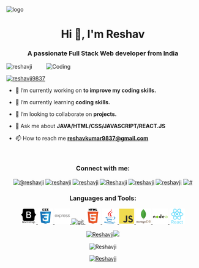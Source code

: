  ![logo](https://miro.medium.com/v2/resize:fit:2000/1*-ntL3Dsvc-dJ5cLGRtSuEw.gif)
<h1 align="center">Hi 👋, I'm Reshav</h1>
<h3 align="center">A passionate Full Stack Web developer from India</h3>
<img align="right" width="400" src="https://cdn.dribbble.com/users/1162077/screenshots/3848914/programmer.gif" alt="Coding">
<p align="left"> <img src="https://komarev.com/ghpvc/?username=Reshavji&label=Profile%20views&color=0e75b6&style=flat" alt="reshavji" /> </p>

<p align="left"> <a href="https://twitter.com/reshavji9837" target="blank"><img src="https://img.shields.io/twitter/follow/reshavji9837?logo=twitter&style=for-the-badge" alt="reshavji9837" /></a> </p>

- 🔭 I’m currently working on **to improve my coding skills.**

- 🌱 I’m currently learning **coding skills.**

- 👯 I’m looking to collaborate on **projects.**

- 💬 Ask me about **JAVA/HTML/CSS/JAVASCRIPT/REACT.JS**

- 📫 How to reach me **reshavkumar9837@gmail.com**
<br />

<h3 align="center">Connect with me:</h3>
<p align="center">
<a href="https://twitter.com/@reshavji9837" target="blank"><img align="center" src="https://raw.githubusercontent.com/rahuldkjain/github-profile-readme-generator/master/src/images/icons/Social/twitter.svg" alt="@reshavji" height="30" width="40" /></a>
<a href="https://linkedin.com/in/reshavji/" target="blank"><img align="center" src="https://raw.githubusercontent.com/rahuldkjain/github-profile-readme-generator/master/src/images/icons/Social/linked-in-alt.svg" alt="reshavji" height="30" width="40" /></a>
<a href="https://fb.com/reshavji2022" target="blank"><img align="center" src="https://raw.githubusercontent.com/rahuldkjain/github-profile-readme-generator/master/src/images/icons/Social/facebook.svg" alt="reshavji" height="30" width="40" /></a>
<a href="https://instagram.com/reshavji" target="blank"><img align="center" src="https://raw.githubusercontent.com/rahuldkjain/github-profile-readme-generator/master/src/images/icons/Social/instagram.svg" alt="Reshavji" height="30" width="40" /></a>
<a href="https://www.hackerrank.com/reshavkumar9837" target="blank"><img align="center" src="https://raw.githubusercontent.com/rahuldkjain/github-profile-readme-generator/master/src/images/icons/Social/hackerrank.svg" alt="reshavji" height="30" width="40" /></a>
<a href="#" target="blank"><img align="center" src="https://raw.githubusercontent.com/rahuldkjain/github-profile-readme-generator/master/src/images/icons/Social/leet-code.svg" alt="reshavji" height="30" width="40" /></a>
<a href="#" target="blank"><img align="center" src="https://raw.githubusercontent.com/rahuldkjain/github-profile-readme-generator/master/src/images/icons/Social/geeks-for-geeks.svg" alt="#" height="30" width="40" /></a>
</p>
<h3 align="center">Languages and Tools:</h3>
<p align="center"><a href="https://getbootstrap.com" target="_blank" rel="noreferrer"> <img src="https://raw.githubusercontent.com/devicons/devicon/master/icons/bootstrap/bootstrap-plain-wordmark.svg" alt="bootstrap" width="40" height="40"/> </a> <a href="https://www.w3schools.com/css/" target="_blank" rel="noreferrer"> <img src="https://raw.githubusercontent.com/devicons/devicon/master/icons/css3/css3-original-wordmark.svg" alt="css3" width="40" height="40"/> </a> <a href="https://expressjs.com" target="_blank" rel="noreferrer"> <img src="https://raw.githubusercontent.com/devicons/devicon/master/icons/express/express-original-wordmark.svg" alt="express" width="40" height="40"/> </a> <a href="https://git-scm.com/" target="_blank" rel="noreferrer"> <img src="https://www.vectorlogo.zone/logos/git-scm/git-scm-icon.svg" alt="git" width="40" height="40"/> </a> <a href="https://www.w3.org/html/" target="_blank" rel="noreferrer"> <img src="https://raw.githubusercontent.com/devicons/devicon/master/icons/html5/html5-original-wordmark.svg" alt="html5" width="40" height="40"/> </a> <a href="https://www.java.com" target="_blank" rel="noreferrer"> <img src="https://raw.githubusercontent.com/devicons/devicon/master/icons/java/java-original.svg" alt="java" width="40" height="40"/> </a> <a href="https://developer.mozilla.org/en-US/docs/Web/JavaScript" target="_blank" rel="noreferrer"> <img src="https://raw.githubusercontent.com/devicons/devicon/master/icons/javascript/javascript-original.svg" alt="javascript" width="40" height="40"/> </a> <a href="https://www.mongodb.com/" target="_blank" rel="noreferrer"> <img src="https://raw.githubusercontent.com/devicons/devicon/master/icons/mongodb/mongodb-original-wordmark.svg" alt="mongodb" width="40" height="40"/> </a> <a href="https://nodejs.org" target="_blank" rel="noreferrer"> <img src="https://raw.githubusercontent.com/devicons/devicon/master/icons/nodejs/nodejs-original-wordmark.svg" alt="nodejs" width="40" height="40"/> </a> <a href="https://reactjs.org/" target="_blank" rel="noreferrer"> <img src="https://raw.githubusercontent.com/devicons/devicon/master/icons/react/react-original-wordmark.svg" alt="react" width="40" height="40"/> </a> </p><p align="center"><span> <a href="https://github-readme-stats.vercel.app/api?username=Reshavji&theme=dark&hide_border=false&include_all_commits=false&count_private=false"><img src="https://github-readme-stats.vercel.app/api?username=Reshavji&theme=dark&hide_border=false&include_all_commits=false&count_private=false" alt="Reshavji" /></a></span><span><a href="https://github-readme-stats.vercel.app/api/top-langs/?username=Reshavji&theme=dark&hide_border=false&include_all_commits=false&count_private=false&layout=compact"><img src="https://github-readme-stats.vercel.app/api/top-langs/?username=Reshavji&theme=dark&hide_border=false&include_all_commits=false&count_private=false&layout=compact" /></a></span> </p>
<p align="center"><img align="center" src="https://github-readme-streak-stats.herokuapp.com/?user=Reshavji&" alt="Reshavji" /></p><p align="center"> <a href="https://github-profile-trophy.vercel.app/?username=Reshavji"><img src="https://github-profile-trophy.vercel.app/?username=Reshavji" alt="Reshavji" /></a> </p>

